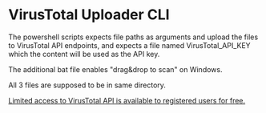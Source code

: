 # VirusTotal Uploader CLI

The powershell scripts expects file paths as arguments and upload the files to VirusTotal API endpoints, and expects a file named VirusTotal_API_KEY which the content will be used as the API key.

The additional bat file enables "drag&drop to scan" on Windows.

All 3 files are supposed to be in same directory. 

[Limited access to VirusTotal API is available to registered users for free.](https://www.virustotal.com/gui/my-apikey)
